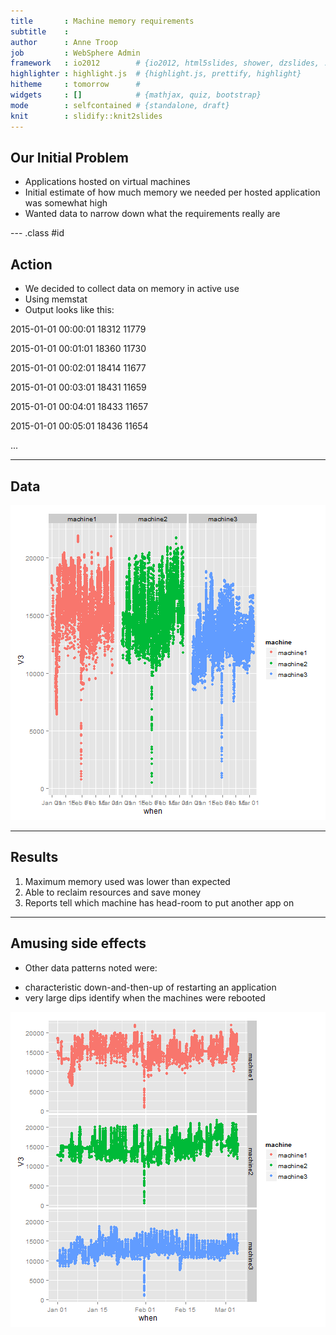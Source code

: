 ```yaml
---
title       : Machine memory requirements
subtitle    : 
author      : Anne Troop
job         : WebSphere Admin
framework   : io2012        # {io2012, html5slides, shower, dzslides, ...}
highlighter : highlight.js  # {highlight.js, prettify, highlight}
hitheme     : tomorrow      # 
widgets     : []            # {mathjax, quiz, bootstrap}
mode        : selfcontained # {standalone, draft}
knit        : slidify::knit2slides
---
```


## Our Initial Problem



- Applications hosted on virtual machines
- Initial estimate of how much memory we needed per hosted application was somewhat high
- Wanted data to narrow down what the requirements really are

--- .class #id 


## Action


- We decided to collect data on memory in active use
- Using memstat
- Output looks like this:


2015-01-01 00:00:01 18312 11779

2015-01-01 00:01:01 18360 11730

2015-01-01 00:02:01 18414 11677

2015-01-01 00:03:01 18431 11659

2015-01-01 00:04:01 18433 11657

2015-01-01 00:05:01 18436 11654

...



---


## Data

![plot of chunk unnamed-chunk-1](assets/fig/unnamed-chunk-1-1.png) 




---


## Results



1. Maximum memory used was lower than expected
2. Able to reclaim resources and save money
3. Reports tell which machine has head-room to put another app on

---


## Amusing side effects


- Other data patterns noted were:
*  characteristic down-and-then-up of restarting an application
*  very large dips identify when the machines were rebooted

![plot of chunk unnamed-chunk-2](assets/fig/unnamed-chunk-2-1.png) 




